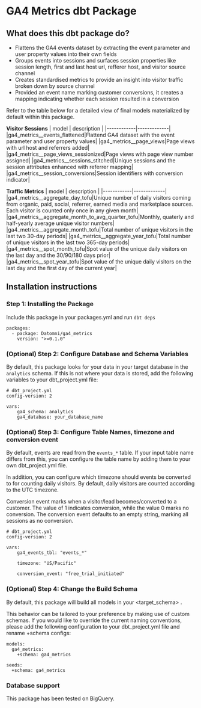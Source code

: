 # GA4 Metrics dbt Package
## What does this dbt package do?
* Flattens the GA4 events dataset by extracting the event parameter and user property values into their own fields
* Groups events into sessions and surfaces session properties like session length, first and last host url, refferer host, and visitor source channel
* Creates standardised metrics to provide an insight into visitor traffic broken down by source channel
* Provided an event name marking customer conversions, it creates a mapping indicating whether each session resulted in a conversion


Refer to the table below for a detailed view of final models materialized by default within this package.

**Visitor Sessions**
|   model    | description |
|------------|-------------|
|ga4_metrics__events_flattened|Flattend GA4 dataset with the event parameter and user property values|
|ga4_metrics__page_views|Page views with url host and referrers added|
|ga4_metrics__page_views_sessionized|Page views with page view number assigned|
|ga4_metrics__sessions_stitched|Unique sessions and the session attributes enhanced with referrer mapping|
|ga4_metrics__session_conversions|Session identifiers with conversion indicator|


**Traffic Metrics**
|   model    | description |
|------------|-------------|
|ga4_metrics__aggregate_day_tofu|Unique number of daily visitors coming from organic, paid, social, referrer, earned media and marketplace sources. Each visitor is counted only once in any given month|
|ga4_metrics__aggregate_month_to_avg_quarter_tofu|Monthly, quaterly and half-yearly average unique visitor numbers|
|ga4_metrics__aggregate_month_tofu|Total number of unique visitors in the last two 30-day periods|
|ga4_metrics__aggregate_year_tofu|Total number of unique visitors in the last two 365-day periods|
|ga4_metrics__spot_month_tofu|Spot value of the unique daily visitors on the last day and the 30/90/180 days prior|
|ga4_metrics__spot_year_tofu|Spot value of the unique daily visitors on the last day and the first day of the current year|



## Installation instructions
### Step 1: Installing the Package
Include this package in your packages.yml and run `dbt deps`
```
packages:
  - package: Datomni/ga4_metrics
    version: ">=0.1.0"
```

### (Optional) Step 2: Configure Database and Schema Variables
By default, this package looks for your data in your target database in the `analytics` schema. If this is not where your data is stored, add the following variables to your dbt_project.yml file:
```
# dbt_project.yml
config-version: 2

vars:
    ga4_schema: analytics
    ga4_database: your_database_name
```

### (Optional) Step 3: Configure Table Names, timezone and conversion event
By default, events are read from the `events_*` table. If your input table name differs from this, you can configure the table name by adding them to your own dbt_project.yml file.

In addition, you can configure which timezone should events be converted to for counting daily visitors. By default, daily visitors are counted according to the UTC timezone.

Conversion event marks when a visitor/lead becomes/converted to a customer. The value of 1 indicates conversion, while the value 0 marks no conversion. The conversion event defaults to an empty string, marking all sessions as no conversion.
```
# dbt_project.yml
config-version: 2

vars:
    ga4_events_tbl: "events_*"

    timezone: "US/Pacific"

    conversion_event: "free_trial_initiated"
```

### (Optional) Step 4: Change the Build Schema
By default, this package will build all models in your <target_schema> .

This behavior can be tailored to your preference by making use of custom schemas. If you would like to override the current naming conventions, please add the following configuration to your dbt_project.yml file and rename +schema configs:
```
models:  
  ga4_metrics:
    +schema: ga4_metrics

seeds:
  +schema: ga4_metrics
```

### Database support
This package has been tested on BigQuery.
